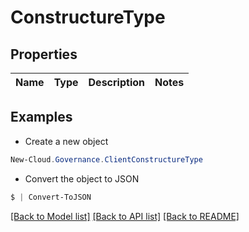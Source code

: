 # ConstructureType
## Properties

Name | Type | Description | Notes
------------ | ------------- | ------------- | -------------

## Examples

- Create a new object
```powershell
New-Cloud.Governance.ClientConstructureType 
```

- Convert the object to JSON
```powershell
$ | Convert-ToJSON
```


[[Back to Model list]](../README.md#documentation-for-models) [[Back to API list]](../README.md#documentation-for-api-endpoints) [[Back to README]](../README.md)

